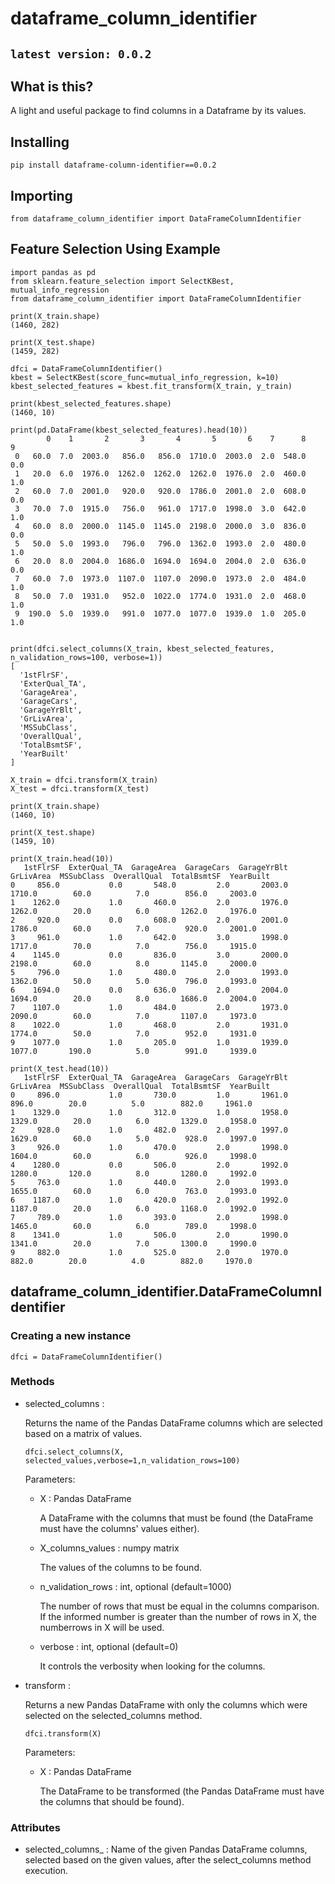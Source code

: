 # dataframe_column_identifier
## `latest version: 0.0.2`

## What is this?
A light and useful package to find columns in a Dataframe by its values.

## Installing
```
pip install dataframe-column-identifier==0.0.2
```

## Importing
```
from dataframe_column_identifier import DataFrameColumnIdentifier
```

## Feature Selection Using Example
```
import pandas as pd
from sklearn.feature_selection import SelectKBest, mutual_info_regression
from dataframe_column_identifier import DataFrameColumnIdentifier

print(X_train.shape)
(1460, 282)

print(X_test.shape)
(1459, 282)

dfci = DataFrameColumnIdentifier()
kbest = SelectKBest(score_func=mutual_info_regression, k=10)
kbest_selected_features = kbest.fit_transform(X_train, y_train)

print(kbest_selected_features.shape)
(1460, 10)

print(pd.DataFrame(kbest_selected_features).head(10))
        0    1       2       3       4       5       6    7      8    9
 0   60.0  7.0  2003.0   856.0   856.0  1710.0  2003.0  2.0  548.0  0.0
 1   20.0  6.0  1976.0  1262.0  1262.0  1262.0  1976.0  2.0  460.0  1.0
 2   60.0  7.0  2001.0   920.0   920.0  1786.0  2001.0  2.0  608.0  0.0
 3   70.0  7.0  1915.0   756.0   961.0  1717.0  1998.0  3.0  642.0  1.0
 4   60.0  8.0  2000.0  1145.0  1145.0  2198.0  2000.0  3.0  836.0  0.0
 5   50.0  5.0  1993.0   796.0   796.0  1362.0  1993.0  2.0  480.0  1.0
 6   20.0  8.0  2004.0  1686.0  1694.0  1694.0  2004.0  2.0  636.0  0.0
 7   60.0  7.0  1973.0  1107.0  1107.0  2090.0  1973.0  2.0  484.0  1.0
 8   50.0  7.0  1931.0   952.0  1022.0  1774.0  1931.0  2.0  468.0  1.0
 9  190.0  5.0  1939.0   991.0  1077.0  1077.0  1939.0  1.0  205.0  1.0


print(dfci.select_columns(X_train, kbest_selected_features, n_validation_rows=100, verbose=1))
[
  '1stFlrSF',
  'ExterQual_TA',
  'GarageArea',
  'GarageCars',
  'GarageYrBlt',
  'GrLivArea',
  'MSSubClass',
  'OverallQual',
  'TotalBsmtSF',
  'YearBuilt'
]

X_train = dfci.transform(X_train)
X_test = dfci.transform(X_test)

print(X_train.shape)
(1460, 10)

print(X_test.shape)
(1459, 10)

print(X_train.head(10))
   1stFlrSF  ExterQual_TA  GarageArea  GarageCars  GarageYrBlt  GrLivArea  MSSubClass  OverallQual  TotalBsmtSF  YearBuilt
0     856.0           0.0       548.0         2.0       2003.0     1710.0        60.0          7.0        856.0     2003.0
1    1262.0           1.0       460.0         2.0       1976.0     1262.0        20.0          6.0       1262.0     1976.0
2     920.0           0.0       608.0         2.0       2001.0     1786.0        60.0          7.0        920.0     2001.0
3     961.0           1.0       642.0         3.0       1998.0     1717.0        70.0          7.0        756.0     1915.0
4    1145.0           0.0       836.0         3.0       2000.0     2198.0        60.0          8.0       1145.0     2000.0
5     796.0           1.0       480.0         2.0       1993.0     1362.0        50.0          5.0        796.0     1993.0
6    1694.0           0.0       636.0         2.0       2004.0     1694.0        20.0          8.0       1686.0     2004.0
7    1107.0           1.0       484.0         2.0       1973.0     2090.0        60.0          7.0       1107.0     1973.0
8    1022.0           1.0       468.0         2.0       1931.0     1774.0        50.0          7.0        952.0     1931.0
9    1077.0           1.0       205.0         1.0       1939.0     1077.0       190.0          5.0        991.0     1939.0

print(X_test.head(10))
   1stFlrSF  ExterQual_TA  GarageArea  GarageCars  GarageYrBlt  GrLivArea  MSSubClass  OverallQual  TotalBsmtSF  YearBuilt
0     896.0           1.0       730.0         1.0       1961.0      896.0        20.0          5.0        882.0     1961.0
1    1329.0           1.0       312.0         1.0       1958.0     1329.0        20.0          6.0       1329.0     1958.0
2     928.0           1.0       482.0         2.0       1997.0     1629.0        60.0          5.0        928.0     1997.0
3     926.0           1.0       470.0         2.0       1998.0     1604.0        60.0          6.0        926.0     1998.0
4    1280.0           0.0       506.0         2.0       1992.0     1280.0       120.0          8.0       1280.0     1992.0
5     763.0           1.0       440.0         2.0       1993.0     1655.0        60.0          6.0        763.0     1993.0
6    1187.0           1.0       420.0         2.0       1992.0     1187.0        20.0          6.0       1168.0     1992.0
7     789.0           1.0       393.0         2.0       1998.0     1465.0        60.0          6.0        789.0     1998.0
8    1341.0           1.0       506.0         2.0       1990.0     1341.0        20.0          7.0       1300.0     1990.0
9     882.0           1.0       525.0         2.0       1970.0      882.0        20.0          4.0        882.0     1970.0
```

## dataframe_column_identifier.DataFrameColumnIdentifier
### Creating a new instance

```dfci = DataFrameColumnIdentifier()```

### Methods
- selected_columns :
  
  Returns the name of the Pandas DataFrame columns which are selected based on a matrix of values.
  
  ```dfci.select_columns(X, selected_values,verbose=1,n_validation_rows=100)```

  Parameters:

  - X : Pandas DataFrame
    
    A DataFrame with the columns that must be found (the DataFrame must have the columns' values either).

  - X_columns_values : numpy matrix 
    
    The values of the columns to be found.

  - n_validation_rows : int, optional (default=1000)
    
    The number of rows that must be equal in the columns comparison. If the informed number is greater than the number of rows in X, the numberrows in X will be used.

  - verbose :  int, optional (default=0)
    
    It controls the verbosity when looking for the columns.

- transform : 
  
  Returns a new Pandas DataFrame with only the columns which were selected on the selected_columns method.

  ```dfci.transform(X)```

  Parameters:

  - X : Pandas DataFrame 
    
    The DataFrame to be transformed (the Pandas DataFrame must have the columns that should be found).

### Attributes
- selected_columns_ : Name of the given Pandas DataFrame columns, selected based on the given values, after the select_columns method execution.
